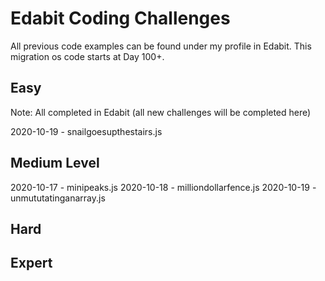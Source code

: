 # Edabit Coding Challenges

All previous code examples can be found under my profile in Edabit. This migration os code starts at Day 100+.

## Easy

Note: All completed in Edabit (all new challenges will be completed here)

2020-10-19 - snailgoesupthestairs.js

## Medium Level

2020-10-17 - minipeaks.js
2020-10-18 - milliondollarfence.js
2020-10-19 - unmututatinganarray.js

## Hard

## Expert
